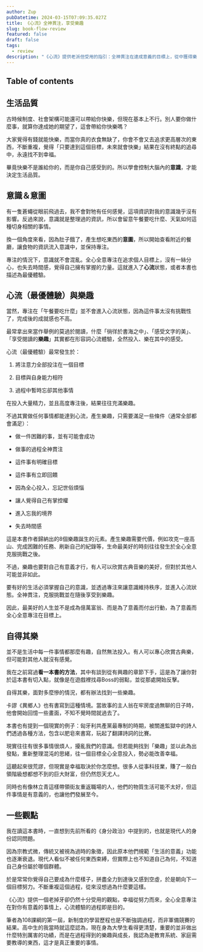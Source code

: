 ```yaml
---
author: Zup
pubDatetime: 2024-03-15T07:09:35.027Z
title: 《心流》全神貫注，享受樂趣
slug: book-flow-review
featured: false
draft: false
tags:
  - review
description: "《心流》提供老派但受用的指引：全神貫注在達成意義的目標上，從中獲得樂趣"
---
```


## Table of contents

## 生活品質

古時候制度、社會架構可能還可以帶給你快樂，但現在基本上不行。別人要你做什麼事，就算你達成她的期望了，這會帶給你快樂嗎？

大家覺得有錢就能快樂，而當你真的衣食無缺了，你會不會又去追求更高層次的東西，不斷重複，覺得「只要達到這個目標，未來就會快樂」結果在沒有終點的追尋中，永遠找不到幸福。

畢竟快樂不是誰給你的，而是你自己感受到的。所以學會控制大腦內的**意識**，才能決定生活品質。

## 意識＆意圖

有一隻蒼蠅從眼前飛過去，我不會對牠有任何感覺，這項資訊對我的意識幾乎沒有影響。反過來說，意識就是整理過的資訊，所以會留意午餐要吃什麼、天氣如何這種切身相關的事情。

換一個角度來看，因為肚子餓了，產生想吃東西的**意圖**，所以開始查看附近的餐廳，讓食物的資訊流入意識中，並保持專注。

專注的情況下，意識就不會混亂。全心全意專注在追求個人目標上，沒有一絲分心，也失去時間感，覺得自己擁有掌握的力量。這就進入了**心流**狀態，或者本書也描述為最優體驗。

## 心流（最優體驗）與樂趣

當然，專注在「午餐要吃什麼」並不會進入心流狀態，因為這件事太沒有挑戰性了，完成後的成就感也不高。

最常拿出來當作舉例的莫過於閱讀，什麼「徜徉於書海之中」、「感受文字的美」、「享受閱讀的**樂趣**」其實都在形容詞心流體驗，全然投入、樂在其中的感受。

心流（最優體驗）最常發生於：

1. 將注意力全部投注在一個目標

2. 目標與自身能力相符

3. 過程中暫時忘卻其他事情

在投入大量精力，並且高度專注後，結果往往充滿樂趣。

不過其實做任何事情都能達到心流，產生樂趣，只需要滿足一些條件（通常全部都會滿足）：

- 做一件困難的事，並有可能會成功

- 做事的過程全神貫注

- 這件事有明確目標

- 這件事有立即回饋

- 因為全心投入，忘記世俗煩惱

- 讓人覺得自己有掌控權

- 進入忘我的境界

- 失去時間感

這是本書作者歸納出的8個樂趣誕生的元素。產生樂趣需要代價，例如攻克一座高山、完成困難的任務、刷新自己的紀錄等，生命最美好的時刻往往發生於全心全意克服挑戰之後。

不過，樂趣也要對自己有意義才行，有人可以欣賞古典音樂的美好，但對於其他人可能並非如此。

要有好的生活必須掌握自己的意識，並透過專注來讓意識維持秩序，並進入心流狀態。全神貫注，克服挑戰並在隨後享受到樂趣。

因此，最美好的人生並不是成為億萬富翁、而是為了意義而付出行動，為了意義而全心全意專注在目標上。

## 自得其樂

並不是生活中每一件事情都那麼有趣，自然無法投入。有人可以專心欣賞古典樂，但可能對其他人就沒有感覺。

我在之前寫過**看一本書的方法**，其中有談到從有興趣的章節下手，這是為了讓你對於這本書有切入點，就像是在遊戲裡找尋Boss的弱點，並從那處開始反擊。

自得其樂，面對多麼慘的情況，都有辦法找到一些樂趣。

卡謬《異鄉人》也有書寫到這種情境。當故事的主人翁在牢房度過無聊的日子時，他會開始回憶一些畫面，不知不覺時間就過去了。

本書也有提到一個現實的例子：匈牙利共產黨最專制的時期，被關進監獄中的詩人們透過各種方法，包含以肥皂來書寫，玩起了翻譯詩詞的比賽。

現實往往有很多事情很煩人，擾亂我們的意識。但若能夠找到「樂趣」並以此為出發點，重新整理混沌的思緒，往一個目標全心全意投入，勢必能改善幸福。

這聽起來很荒謬，但現實是幸福取決於你怎麼想。很多人從事科技業，賺了一般白領階級想都想不到的巨大財富，但仍然怨天尤人。

同時也有像林立青這樣帶領街友重返職場的人，他們的物質生活可能不太好，但這件事情是有意義的，也讓他們發展至今。

## 一些觀點

我在讀這本書時，一直想到先前所看的《身分政治》中提到的，也就是現代人的身份認同問題。

因為宗教式微，傳統又被視為過時的象徵，因此原本他們規範「生活的意義」功能也逐漸衰退。現代人看似不被任何東西束縛，但實際上也不知道自己為何，不知道自己身份屬於哪個群體。

於是常常你覺得自己要成為什麼樣子，拼盡全力到達後又感到空虛，於是朝向下一個目標努力。不斷重複這個過程，從來沒想過為什麼要這樣。

《心流》提供一個老掉牙卻仍然十分受用的觀點，幸福從努力而來，全心全意專注在對你有意義的事情上，心流體驗的過程即是目的。

筆者為108課綱的第一屆，新制度的學習歷程也是不斷強調過程，而非軍備競賽的結果。高中生的我當時就這麼認為，現在身為大學生看得更清楚，重要的並非做出什麼特別厲害的功績，而是在過程得到的樂趣與成長，我認為是教育系統、家庭需要教導的東西，這才是真正重要的事情。
